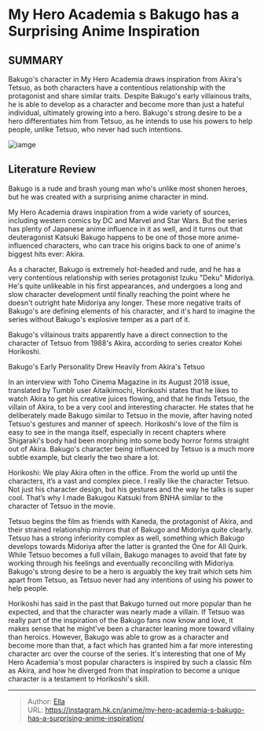 # My Hero Academia s Bakugo has a Surprising Anime Inspiration


## SUMMARY 



  Bakugo&#39;s character in My Hero Academia draws inspiration from Akira&#39;s Tetsuo, as both characters have a contentious relationship with the protagonist and share similar traits.   Despite Bakugo&#39;s early villainous traits, he is able to develop as a character and become more than just a hateful individual, ultimately growing into a hero.   Bakugo&#39;s strong desire to be a hero differentiates him from Tetsuo, as he intends to use his powers to help people, unlike Tetsuo, who never had such intentions.  

![iamge](https://static1.srcdn.com/wordpress/wp-content/uploads/2024/01/mha-bakugo-tetsuo.jpg)

## Literature Review

 Bakugo is a rude and brash young man who&#39;s unlike most shonen heroes, but he was created with a surprising anime character in mind.




My Hero Academia draws inspiration from a wide variety of sources, including western comics by DC and Marvel and Star Wars. But the series has plenty of Japanese anime influence in it as well, and it turns out that deuteragonist Katsuki Bakugo happens to be one of those more anime-influenced characters, who can trace his origins back to one of anime&#39;s biggest hits ever: Akira.




As a character, Bakugo is extremely hot-headed and rude, and he has a very contentious relationship with series protagonist Izuku &#34;Deku&#34; Midoriya. He&#39;s quite unlikeable in his first appearances, and undergoes a long and slow character development until finally reaching the point where he doesn&#39;t outright hate Midoriya any longer. These more negative traits of Bakugo&#39;s are defining elements of his character, and it&#39;s hard to imagine the series without Bakugo&#39;s explosive temper as a part of it.

          

Bakugo&#39;s villainous traits apparently have a direct connection to the character of Tetsuo from 1988&#39;s Akira, according to series creator Kohei Horikoshi.


 Bakugo&#39;s Early Personality Drew Heavily from Akira&#39;s Tetsuo 
          




In an interview with Toho Cinema Magazine in its August 2018 issue, translated by Tumblr user Aitaikimochi, Horikoshi states that he likes to watch Akira to get his creative juices flowing, and that he finds Tetsuo, the villain of Akira, to be a very cool and interesting character. He states that he deliberately made Bakugo similar to Tetsuo in the movie, after having noted Tetsuo&#39;s gestures and manner of speech. Horikoshi&#39;s love of the film is easy to see in the manga itself, especially in recent chapters where Shigaraki&#39;s body had been morphing into some body horror forms straight out of Akira. Bakugo&#39;s character being influenced by Tetsuo is a much more subtle example, but clearly the two share a lot.


Horikoshi: We play Akira often in the office. From the world up until the characters, it’s a vast and complex piece. I really like the character Tetsuo. Not just his character design, but his gestures and the way he talks is super cool. That’s why I made Bakugou Katsuki from BNHA similar to the character of Tetsuo in the movie.





Tetsuo begins the film as friends with Kaneda, the protagonist of Akira, and their strained relationship mirrors that of Bakugo and Midoriya quite clearly. Tetsuo has a strong inferiority complex as well, something which Bakugo develops towards Midoriya after the latter is granted the One for All Quirk. While Tetsuo becomes a full villain, Bakugo manages to avoid that fate by working through his feelings and eventually reconciling with Midoriya. Bakugo&#39;s strong desire to be a hero is arguably the key trait which sets him apart from Tetsuo, as Tetsuo never had any intentions of using his power to help people.

Horikoshi has said in the past that Bakugo turned out more popular than he expected, and that the character was nearly made a villain. If Tetsuo was really part of the inspiration of the Bakugo fans now know and love, it makes sense that he might&#39;ve been a character leaning more toward villainy than heroics. However, Bakugo was able to grow as a character and become more than that, a fact which has granted him a far more interesting character arc over the course of the series. It&#39;s interesting that one of My Hero Academia&#39;s most popular characters is inspired by such a classic film as Akira, and how he diverged from that inspiration to become a unique character is a testament to Horikoshi&#39;s skill.






---

> Author: [Ella](https://instagram.hk.cn/)  
> URL: https://instagram.hk.cn/anime/my-hero-academia-s-bakugo-has-a-surprising-anime-inspiration/  

